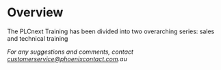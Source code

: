 # Overview

The PLCnext Training has been divided into two overarching series: sales and technical training


_For any suggestions and comments, contact customerservice@phoenixcontact.com.au_
